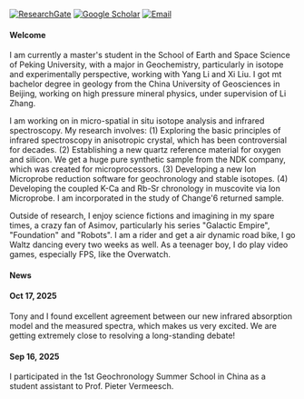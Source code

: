 [![ResearchGate](https://img.shields.io/badge/research_gate-%2300CCBB?style=for-the-badge&logo=researchgate&logoColor=white)](https://www.researchgate.net/profile/Zhuoran-Zhang-21)
[![Google Scholar](https://img.shields.io/badge/Google_Scholar-%234285F4?style=for-the-badge&logo=googlescholar&logoColor=white)](https://scholar.google.com/citations?hl=zh-CN&user=q7HkKf0AAAAJ)
[![Email](https://img.shields.io/badge/-Email-990000?style=for-the-badge&logo=minutemailer&logoColor=white)](mailto:zhuoran.zhang@stu.pku.edu.cn)

#### <strong>Welcome</strong>

I am currently a master's student in the School of Earth and Space Science of Peking University, with a major in Geochemistry, particularly in isotope and experimentally perspective, working with Yang Li and Xi Liu. I got mt bachelor degree in geology from the China University of Geosciences in Beijing, working on high pressure mineral physics, under supervision of Li Zhang.

I am working on in micro-spatial in situ isotope analysis and infrared spectroscopy. My research involves: (1) Exploring the basic principles of infrared spectroscopy in anisotropic crystal, which has been controversial for decades. (2) Establishing a new quartz reference material for oxygen and silicon. We get a huge pure synthetic sample from the NDK company, which was created for microprocessors. (3) Developing a new Ion Microprobe reduction software for geochronology and stable isotopes. (4) Developing the coupled K-Ca and Rb-Sr chronology in muscovite via Ion Microprobe. I am incorporated in the study of Change'6 returned sample.

Outside of research, I enjoy science fictions and imagining in my spare times, a crazy fan of Asimov, particularly his series "Galactic Empire", "Foundation" and "Robots". I am a rider and get a air dynamic road bike, I go Waltz dancing every two weeks as well. As a teenager boy, I do play video games, especially FPS, like the Overwatch.




#### <strong>News</strong>
#### Oct 17, 2025<br>
Tony and I found excellent agreement between our new infrared absorption model and the measured spectra, which makes us very excited. We are getting extremely close to resolving a long-standing debate!
#### Sep 16, 2025<br>
I participated in the 1st Geochronology Summer School in China as a student assistant to Prof. Pieter Vermeesch.

<!--#### <strong>Contact</strong> -->
<!--Email: zhuoran.zhang@stu.pku.edu.cn -->

<!--#### #### <strong>Education</strong> -->
<!--#### M.S. in Geochemistry, Peking University, 2024—2027 (expected).\ -->
<!--#### B.S. in Geology, China University of Geosciences, 2020—2024. -->

<!--#### <strong>Research Interests</strong> -->
<!--FTIR Analysis, Ion Microprobe, Statistics. -->

